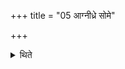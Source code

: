 +++
title = "05 आग्नीध्रे सोमे"

+++

<details><summary>थिते</summary>

5. At the time of a Soma(-sacrifice) the Agnidhra (does as above) (standing) in the Agnidhra (-hut).
</details>
